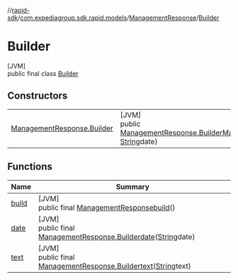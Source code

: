 //[rapid-sdk](../../../../index.md)/[com.expediagroup.sdk.rapid.models](../../index.md)/[ManagementResponse](../index.md)/[Builder](index.md)

# Builder

[JVM]\
public final class [Builder](index.md)

## Constructors

| | |
|---|---|
| [ManagementResponse.Builder](-management-response.-builder.md) | [JVM]<br>public [ManagementResponse.Builder](index.md)[ManagementResponse.Builder](-management-response.-builder.md)([String](https://docs.oracle.com/javase/8/docs/api/java/lang/String.html)text, [String](https://docs.oracle.com/javase/8/docs/api/java/lang/String.html)date) |

## Functions

| Name | Summary |
|---|---|
| [build](build.md) | [JVM]<br>public final [ManagementResponse](../index.md)[build](build.md)() |
| [date](date.md) | [JVM]<br>public final [ManagementResponse.Builder](index.md)[date](date.md)([String](https://docs.oracle.com/javase/8/docs/api/java/lang/String.html)date) |
| [text](text.md) | [JVM]<br>public final [ManagementResponse.Builder](index.md)[text](text.md)([String](https://docs.oracle.com/javase/8/docs/api/java/lang/String.html)text) |
